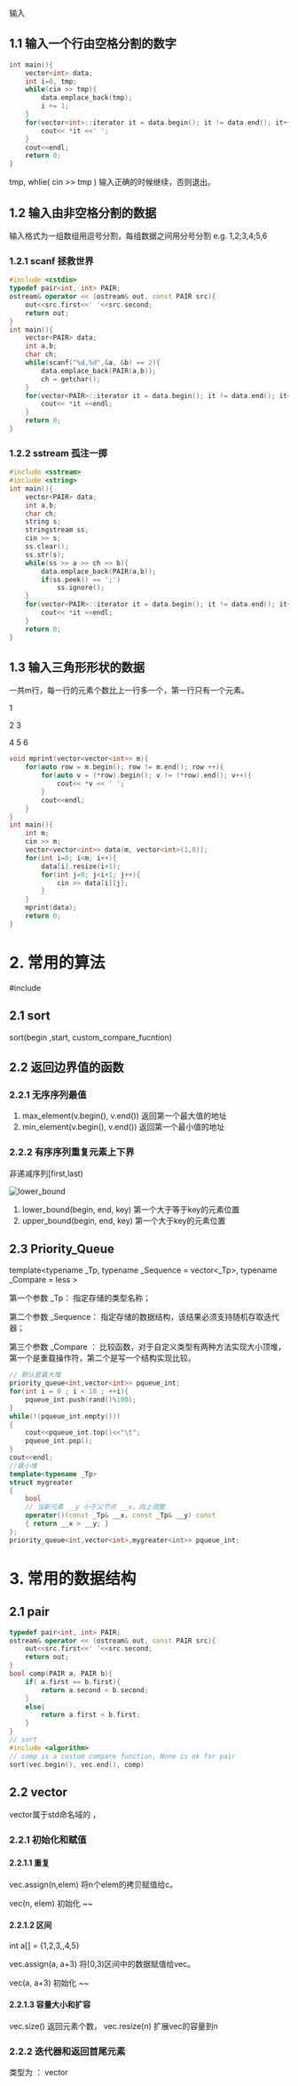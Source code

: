 输入

## 1.1 输入一个行由空格分割的数字

```cpp
int main(){
    vector<int> data;
    int i=0, tmp;
    while(cin >> tmp){
        data.emplace_back(tmp);
        i += 1;
    }
    for(vector<int>::iterator it = data.begin(); it != data.end(); it++){
        cout<< *it <<' ';
    }
    cout<<endl;
    return 0;
}
```

tmp, whlie( cin >> tmp ) 输入正确的时候继续，否则退出。

## 1.2 输入由非空格分割的数据 
输入格式为一组数组用逗号分割，每组数据之间用分号分割 e.g. 1,2;3,4;5,6 

### 1.2.1 scanf 拯救世界

```cpp
#include <cstdio>
typedef pair<int, int> PAIR;
ostream& operator << (ostream& out, const PAIR src){
    out<<src.first<<' '<<src.second;
    return out;
}
int main(){
    vector<PAIR> data;
    int a,b;
    char ch;
    while(scanf("%d,%d",&a, &b) == 2){
        data.emplace_back(PAIR(a,b));
        ch = getchar();
    }
    for(vector<PAIR>::iterator it = data.begin(); it != data.end(); it++){
        cout<< *it <<endl;
    }
    return 0;
}
```

### 1.2.2 sstream 孤注一掷

```cpp
#include <sstream>
#include <string>
int main(){
    vector<PAIR> data;
    int a,b;
    char ch;
    string s;
    stringstream ss;
    cin >> s;
    ss.clear();
    ss.str(s);
    while(ss >> a >> ch >> b){
        data.emplace_back(PAIR(a,b));
        if(ss.peek() == ';')
            ss.ignore();
    }
    for(vector<PAIR>::iterator it = data.begin(); it != data.end(); it++){
        cout<< *it <<endl;
    }
    return 0;
}
```

## 1.3 输入三角形形状的数据

一共m行，每一行的元素个数比上一行多一个，第一行只有一个元素。

1

2 3

4 5 6

```cpp
void mprint(vector<vector<int>> m){
    for(auto row = m.begin(); row != m.end(); row ++){
        for(auto v = (*row).begin(); v != (*row).end(); v++){
            cout<< *v << ' ';
        }
        cout<<endl;
    }
}
int main(){
    int m;
    cin >> m;
    vector<vector<int>> data(m, vector<int>(1,0));
    for(int i=0; i<m; i++){
        data[i].resize(i+1);
        for(int j=0; j<i+1; j++){
            cin >> data[i][j];
        }
    }
    mprint(data);
    return 0;
}
```

# 2. 常用的算法

#include <alogrithm>

## 2.1 sort

sort(begin ,start, custom_compare_fucntion)

## 2.2 返回边界值的函数

### 2.2.1 无序序列最值

1. max_element(v.begin(), v.end()) 返回第一个最大值的地址
2. min_element(v.begin(), v.end()) 返回第一个最小值的地址

### 2.2.2 有序序列重复元素上下界

非递减序列[first,last)

![lower_bound](../img/lower_bound.png)

1. lower_bound(begin, end, key) 第一个大于等于key的元素位置
2. upper_bound(begin, end, key) 第一个大于key的元素位置

## 2.3 Priority_Queue

template<typename _Tp,
             typename _Sequence = vector<_Tp>,
             typename _Compare  = less<typename _Sequence::value_type> >

第一个参数 _Tp： 指定存储的类型名称；

第二个参数 _Sequence： 指定存储的数据结构，该结果必须支持随机存取迭代器；

第三个参数 _Compare ： 比较函数，对于自定义类型有两种方法实现大小顶堆，第一个是重载操作符，第二个是写一个结构实现比较。

```cpp
// 默认是最大堆
priority_queue<int,vector<int>> pqueue_int;
for(int i = 0 ; i < 10 ; ++i){
    pqueue_int.push(rand()%100);
}
while(!(pqueue_int.empty()))
{
    cout<<pqueue_int.top()<<"\t";
    pqueue_int.pop();
}
cout<<endl;
//最小堆
template<typename _Tp>
struct mygreater
{
    bool
    // 当新元素 __y 小于父节点 __x，向上调整
    operator()(const _Tp& __x, const _Tp& __y) const
    { return __x > __y; }
};
priority_queue<int,vector<int>,mygreater<int>> pqueue_int;
```

# 3. 常用的数据结构

## 2.1 pair

```cpp
typedef pair<int, int> PAIR;
ostream& operator << (ostream& out, const PAIR src){
    out<<src.first<<' '<<src.second;
    return out;
}
bool comp(PAIR a, PAIR b){
    if( a.first == b.first){
        return a.second < b.second;
    }
    else{
        return a.first < b.first;
    }
}
// sort 
#include <algorithm>
// comp is a custom compare function, None is ok for pair
sort(vec.begin(), vec.end(), comp)
```

## 2.2 vector

vector属于std命名域的 ，

### 2.2.1 初始化和赋值

#### 2.2.1.1 重复 

vec.assign(n,elem)   将n个elem的拷贝赋值给c。

vec(n, elem) 初始化 ~~

#### 2.2.1.2 区间

int a[] = {1,2,3,,4,5}

vec.assign(a, a+3) 将[0,3)区间中的数据赋值给vec。 

vec(a, a+3)  初始化 ~~

#### 2.2.1.3 容量大小和扩容

vec.size() 返回元素个数， vec.resize(n) 扩展vec的容量到n

### 2.2.2 迭代器和返回首尾元素

类型为 ： vector<template>::iterator

|        | 地址  | 元素值 |        弹出        |            插入            |
| :----: | :---: | :----: | :----------------: | :------------------------: |
| 首元素 | begin | front  | erase(vec.begin()) | insert(vec.begin(),  elem) |
| 尾元素 |  end  |  back  |      pop_back      |        emplace_back        |

### 2.2.3 其他常用函数

1. 返回指定元素的值  vec.at()

2. 是否为空 vec.empty()

3. 删除元素 

   1. 指定位置 vec.erase(pos)
   2. 区间         vec.erase(beg, end)

4. 使用构造函数返回一个拷贝。 

   get_allocator ()

5. 插入元素

   1.  c.insert(pos,elem)       pos位置插入一个elem拷贝，传回新数据位置
   2.  c.insert(pos,n,elem)    pos位置插入n个elem数据。无返回值 
   3.  c.insert(pos,beg,end)  pos位置插入在[beg,end)区间的数据。无返回值。 

6. 互换元素

   c1.swap(c2) 

7. 清空

   clear（）

## 2.3 map

Map是c++的一个标准容器，她提供了很好一对一的关系,

- 第一个为关键字（key），再函数中只能map出现一次（）
- 第二个为该关键字的值 （value）

### 2.3.1 初始化

| map <string , int >mapstring | map <int ,string >mapint | map <sring, char> mapstring |
| :--------------------------------------- | :------------------------------------ | :---------------------------------- |
|map< char ,string>mapchar   | map <char ,int>mapchar | map <int ,char > mapint |

```
// 可以直接赋初值
std::map<int, string> int_to_string = {
{1, "what"},
{2, "a"},
{3, "fuck"},
{4, "day"},
....
};
```

### 2.3.2 插入数据

```cpp
// case 1: pair大法好 唯一性
Map<int,string> test；
test.insert(pair<int, string>(1, "test"));
// case 2: map 构造函数
enumMap.insert(map<int, CString> :: value_type(2, "Two"))
my_Map.insert(map<string,int>::value_type("b",2));
// case 3: array风格 可以覆盖
test[0]= "xusupeng";
```

### 2.3.3 查找和遍历

```cpp

// case 1 find 失败返回 test.end()
test.find(key)
// case 2: just use key as the index of map 
test[key]
// iterator
for(auto it = test.begin(); it != test.end(); it++){
	cout<<it.first()<<' '<<it.second();
}
```

### 2.3.4 删除数据

```cpp
map<int ,string >::iterator l_it;;
l_it=test.find(112);
if(l_it==test.end())
	cout<<"we do not find 112"<<endl;
else  
    maplive.erase(l_it);  //delete 112;
```

### 2.3.5 容器的交换

Map中的swap不是一个容器中的元素交换，而是两个容器交换； 

```cpp
map<int string> m1, m2, m3;
m1.swap(m2);
```

### 2.3.6.map的sort问题

Map中的元素是自动按key升序排序,所以不能对map用sort函数

 ### 2.3.7. map的基本操作函数：      

C++ Maps是一种关联式容器，包含“关键字/值”对      

1.  begin()          返回指向map头部的迭代器       
2.  clear(）         删除所有元素       
3.  count()          返回指定元素出现的次数       
4.  empty()          如果map为空则返回true       
5.  end()            返回指向map末尾的迭代器       
6.  equal_range()    返回特殊条目的迭代器对       
7.  erase()          删除一个元素       
8.  find()           查找一个元素      
9.  get_allocator()  返回map的配置器      
10.  insert()         插入元素       
11.  key_comp()       返回比较元素key的函数      
12.  lower_bound()    返回键值>=给定元素的第一个位置       
13.  max_size()       返回可以容纳的最大元素个数      
14.  rbegin()         返回一个指向map尾部的逆向迭代器       
15.  rend()           返回一个指向map头部的逆向迭代器       
16.  size()           返回map中元素的个数       
17.  swap()            交换两个map       
18.  upper_bound()     返回键值>给定元素的第一个位置       
19.  value_comp()      返回比较元素value的函数 

### 2.3.8 插入二重map

```cpp
#include <iostream>
#include <stdio.h>
#include <map>
#include <vector>
using namespace std;
int main(){
    map<int , map<int, int>> graph;
    vector<vector<int>> data={
            {0,1},{0,5},{1,2},{1,3},{2,3},{3,4},{3,5}
    };
    int weight[6] = {2,8,3,5,6,1};
    for(int i=0; i<6; i++){
        int start = data[i][0], end = data[i][1];
        if(graph.find(start) == graph.end()){
            graph.insert(
                    make_pair(
                            start, map<int, int>()
                    ));
            graph[start][end] = weight[end];
        }
        else{
            map<int, int>& inner = graph[start];
            inner.insert(make_pair(end, weight[end]));
        }
    }

    for(auto it = graph.begin(); it != graph.end(); it++){
        printf("%d : ", (*it).first);
        for(auto jt = (*it).second.begin(); jt != (*it).second.end(); jt++ ){
            printf("(%d %d) ",(*jt).first, (*jt).second);
        }
        cout<<endl;
    }
    return 0;
}
```

```
0 : (1 8) (5 1) 
1 : (2 3) (3 5) 
2 : (3 5) 
3 : (4 6) 
```

## 2.4 set 

* 必须说明的是set关联式容器。set作为一个容器也是用来存储同一数据类型的数据类型，并且能从一个数据集合中取出数据，在set中每个元素的值都唯一，而且系统能根据元素的值自动进行排序。**不过set不支持随机访问**
* iterator这里就相当于指向节点的指针，内存没有变，每次insert之后，以前保存的iterator不会失效

### 2.4.1 常用方法

set<int> t      ------      定义一个int类型的容器，（默认）里面元素从小到大

set<int, greater<int> > t      ------      定义一个int类型的容器，里面元素从大到小

t.insert(k)      ------      插入元素k，多次插入同一个元素后面无效

begin()     　　 ,返回set容器的第一个元素的标记位置，地址

end() 、rbegin、rend()　　　返回set容器的最后一个元素的地址

size() 　　　　 ,返回当前set容器中的元素个数

count()             查询一个键值出现的次数，set中只能出现0,1

t.erase(k)      ------      删除元素k，若不存在则删除无效

t.clear()      ------      清空容器

t.empty()      ------      判断容器是否为空

**lower_bound(k) **     ------      返回第一个大于等于k的元素的迭代器

**upper_bound(k) **     ------      返回第一个大于k的元素的迭代器

**t.find(k) **     ------      寻找k，若找到返回对应的迭代器，否则返回end();

### 2.4.2 algorithm 常用方法

std::set_intersection() :这个函数是求两个集合的交集。
std::set_union() :求两个集合的并集
std::set_difference（）：差集
std::set_symmetric_difference（）：得到的结果是 第一个迭代器相对于第二个的差集 并上第二个相对于第一个的差集

### 2.4.3 实例

```cpp
#include <iostream>
#include <set>
#include <algorithm>
#define len(arr, type) (sizeof(arr) / sizeof(type))
using namespace std;
ostream& operator <<(ostream &out, const set<int> s){
    cout<<"{ ";
    for(auto it = s.begin(); it != s.end(); it++){
        cout<<(*it)<<',';
    }
    cout<<"\b }";
}
int main(){
    int aa[] = {9,1, 7,0,4,2};
    int bb[] = {8,6,3,5,7,9};
    set<int> a,b,c,union_set,intersect;
    for(int i=0; i<len(aa, int); i++){
        a.insert(aa[i]);
    }
    for(int i=0; i<len(bb, int); i++){
        b.insert(bb[i]);
    }

    cout<<"A = "<<a<<endl;
    cout<<"B = "<<b<<endl;

    set_union(a.begin(), a.end(), b.begin(), b.end(), inserter(union_set, union_set.end()));
    cout<<"A v B = "<<union_set<<endl;

    set_intersection(a.begin(), a.end(), b.begin(), b.end(), inserter(intersect, intersect.end()));
    cout<<"A ^ B = "<<intersect<<endl;

    c.clear();
    set_difference(a.begin(), a.end(), b.begin(), b.end(), inserter(c, c.end()));
    cout<<"A - B = " << c<< endl;

    c.clear();
    set_difference(b.begin(), b.end(), a.begin(), a.end(), inserter(c, c.end()));
    cout<<"B - A = " << c<< endl;

    c.clear();
    set_symmetric_difference(a.begin(), a.end(), b.begin(), b.end(), inserter(c, c.end()));
    cout<<"(A - B) v (B - A) = "<<c<<endl;
    c.clear();
    set_difference(
            union_set.begin(), union_set.end(),
            intersect.begin(), intersect.end(),
            inserter(c, c.end())
            );
    cout<<"(A v B) - (A ^ B) = "<<c<<endl;
    return 0;
}
```

 ```
A = { 0,1,2,4,7,9 }
B = { 3,5,6,7,8,9 }
A v B = { 0,1,2,3,4,5,6,7,8,9 }
A ^ B = { 7,9 }
A - B = { 0,1,2,4 }
B - A = { 3,5,6,8 }
(A - B) v (B - A) = { 0,1,2,3,4,5,6,8 }
(A v B) - (A ^ B) = { 0,1,2,3,4,5,6,8 }
 ```

## 2. 5 string

CSDN 作者 wust_tanyao

引用网址 https://blog.csdn.net/u011032846/article/details/48712819

### 2.5.1 构函数如下：

1. string s;    //生成一个空字符串s 
2. string s(str) //拷贝构造函数 生成str的复制品
3. string s(str,stridx) //将字符串str内“始于位置stridx”的部分当作字符串的初值
4. string s(str,stridx,strlen) //将字符串str内“始于stridx且长度顶多strlen”的部分作为字符串的初值
5. string s(cstr) //将C字符串作为s的初值 
6. string s(chars,chars_len) //将C字符串前chars_len个字符作为字符串s的初值。
7. string s(num,c) //生成一个字符串，包含num个c字符
8. string s(beg,end) //以区间beg;end(不包含end)内的字符作为字符串s的初值
9. s.~string() //销毁所有字符，释放内存 

### 2.5.2 赋值

s.assign(str); //不说 s.assign(str,1,3);//如果str是”iamangel” 就是把”ama”赋给字符串 s.assign(str,2,string::npos);//把字符串str从索引值2开始到结尾赋给s s.assign(“gaint”); //不说 s.assign(“nico”,5);//把'n' ‘I' ‘c' ‘o' ‘/0'赋给字符串 s.assign(5,'x');//把五个x赋给字符串

### 2.5.3 存取和比较

* 操作符[] 有效索引0~str.length()）如果索引失效，会引起未定义的行为
* at()会检查，如果使用 at()的时候索引无效，会抛出out_of_range异常。
* 在使用>,>=,<,<=这些操作符的时候是根据“当前字符特性”将字符按字典顺序进行逐一得 

```cpp
string s(“abcd”);
s.compare(“abcd”); //返回0
s.compare(“dcba”); //返回一个小于0的值
s.compare(“ab”); //返回大于0的值
s.compare(s); //相等
s.compare(0,2,s,2,2); //用”ab”和”cd”进行比较 小于零
s.compare(1,2,”bcx”,2); //用”bc”和”bc”比较。
```

### 2.5.4 string的连接

1. string &operator+=(const string &s);//把字符串s连接到当前字符串的结尾  
2. string &append(const char *s);            //把c类型字符串s连接到当前字符串结尾 
3. string &append(const char *s,int n);//把c类型字符串s的前n个字符连接到当前字符串结尾 
4. string &append(const string &s);    //同operator+=() 
5. string &append(const string &s,int pos,int n);//把字符串s中从pos开始的n个字符连接到当前字符串的结尾 
6. string &append(int n,char c);        //在当前字符串结尾添加n个字符c 
7. string &append(const_iterator first,const_iterator last);//把迭代器first和last之间的部分连接到当前字符串的结尾

### 2.5.5 交换、查找、替换

**string的交换：**void swap(string &s2);    //交换当前字符串与s2的值

**string类的查找函**  

find(char\* sub [, int pos])函数：找到返回位置，否则-1；

find(string s, [, int pos]) : 找到返回 string::size_type 类型的数字

```
#include <iostream>
#include <string>
using namespace std;
int main(){
    string s = "I am ready for learning c++ again start from the struct of data";
    string::size_type idx;
    idx = s.find("ready");
    cout<<idx<<endl;
    return 0;
}
```

**string类的替换函数：**

 string &replace(int p0, int n0,const char *s);//删除从p0开始的n0个字符，然后在p0处插入串s
string &replace(int p0, int n0,const char *s, int n);//删除p0开始的n0个字符，然后在p0处插入字符串s的前n个字符
string &replace(int p0, int n0,const string &s);//删除从p0开始的n0个字符，然后在p0处插入串s
string &replace(int p0, int n0,const string &s, int pos, int n);//删除p0开始的n0个字符，然后在p0处插入串s中从pos开始的n个字符
string &replace(int p0, int n0,int n, char c);//删除p0开始的n0个字符，然后在p0处插入n个字符c
string &replace(iterator first0, iterator last0,const char *s);//把[first0，last0）之间的部分替换为字符串s
string &replace(iterator first0, iterator last0,const char *s, int n);//把[first0，last0）之间的部分替换为s的前n个字符
string &replace(iterator first0, iterator last0,const string &s);//把[first0，last0）之间的部分替换为串s
string &replace(iterator first0, iterator last0,int n, char c);//把[first0，last0）之间的部分替换为n个字符c
string &replace(iterator first0, iterator last0,const_iterator first, const_iterator last);//把[first0，last0）之间的部分替换成[first，last）之间的字符串

**string类的插入函数：** string &insert(int p0, const char *s);
string &insert(int p0, const char *s, int n);
string &insert(int p0,const string &s);
string &insert(int p0,const string &s, int pos, int n);
//前4个函数在p0位置插入字符串s中pos开始的前n个字符
string &insert(int p0, int n, char c);//此函数在p0处插入n个字符c
iterator insert(iterator it, char c);//在it处插入字符c，返回插入后迭代器的位置
void insert(iterator it, const_iterator first, const_iterator last);//在it处插入[first，last）之间的字符
void insert(iterator it, int n, char c);//在it处插入n个字符c

**string类的删除函数** iterator erase(iterator first, iterator last);//删除[first，last）之间的所有字符，返回删除后迭代器的位置
iterator erase(iterator it);//删除it指向的字符，返回删除后迭代器的位置
string &erase(int pos = 0, int n = npos);//删除pos开始的n个字符，返回修改后的字符串

**string类的迭代器处理：** string类提供了向前和向后遍历的迭代器iterator，迭代器提供了访问各个字符的语法，类似于指针操作，迭代器不检查范围。

用string::iterator或string::const_iterator声明迭代器变量，const_iterator不允许改变迭代的内容。常用迭代器函数有：
const_iterator begin()const;
iterator begin();                //返回string的起始位置
const_iterator end()const;
iterator end();                    //返回string的最后一个字符后面的位置
const_iterator rbegin()const;
iterator rbegin();                //返回string的最后一个字符的位置
const_iterator rend()const;
iterator rend();                    //返回string第一个字符位置的前面
rbegin和rend用于从后向前的迭代访问，通过设置迭代器string::reverse_iterator,string::const_reverse_iterator实现

**字符串流处理：** 通过定义ostringstream和istringstream变量实现，<sstream>头文件中
**例如：**
string input("hello,this is a test");
istringstream is(input);
string s1,s2,s3,s4;
is>>s1>>s2>>s3>>s4;//s1="hello,this",s2="is",s3="a",s4="test"
ostringstream os;
os<<s1<<s2<<s3<<s4;
cout<<os.str();